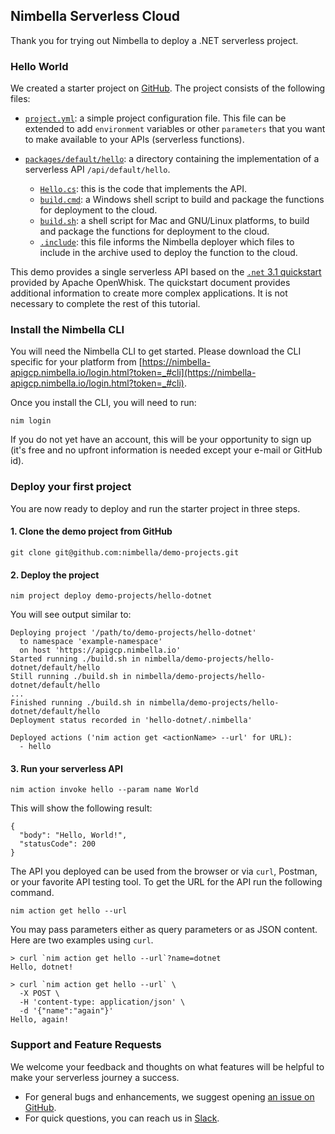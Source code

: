 ## Nimbella Serverless Cloud

Thank you for trying out Nimbella to deploy a .NET serverless project.

### Hello World
We created a starter project on [GitHub](https://github.com/nimbella/demo-projects/tree/master/hello-dotnet). The project consists of the following files:

- [`project.yml`](https://github.com/nimbella/demo-projects/blob/master/hello-dotnet/project.yml): a simple project configuration file. This file can be extended to add `environment` variables or other `parameters` that you want to make available to your APIs (serverless functions).

- [`packages/default/hello`](https://github.com/nimbella/demo-projects/tree/master/hello-dotnet/packages/default/hello): a directory containing the implementation of a serverless API `/api/default/hello`.
  - [`Hello.cs`](https://github.com/nimbella/demo-projects/blob/master/hello-dotnet/packages/default/hello/Hello.cs): this is the code that implements the API.
  - [`build.cmd`](https://github.com/nimbella/demo-projects/blob/master/hello-dotnet/packages/default/hello/build.cmd): a Windows shell script to build and package the functions for deployment to the cloud.
  - [`build.sh`](https://github.com/nimbella/demo-projects/blob/master/hello-dotnet/packages/default/hello/build.sh): a shell script for Mac and GNU/Linux platforms, to build and package the functions for deployment to the cloud.
  - [`.include`](https://github.com/nimbella/demo-projects/blob/master/hello-dotnet/packages/default/hello/.include): this file informs the Nimbella deployer which files to include in the archive used to deploy the function to the cloud.

This demo provides a single serverless API based on the [`.net` 3.1 quickstart](https://github.com/nimbella-corp/openwhisk-runtime-dotnet/blob/master/core/dotnet3.1/QUICKSTART.md) provided by Apache OpenWhisk. The quickstart document provides additional information to create more complex applications. It is not necessary to complete the rest of this tutorial.

### Install the Nimbella CLI

You will need the Nimbella CLI to get started.
Please download the CLI specific for your platform from [https://nimbella-apigcp.nimbella.io/login.html?token=_#cli](https://nimbella-apigcp.nimbella.io/login.html?token=_#cli).

Once you install the CLI, you will need to run:

```
nim login
```

If you do not yet have an account, this will be your opportunity to sign up (it's free and no upfront information is needed except your e-mail or GitHub id).

### Deploy your first project

You are now ready to deploy and run the starter project in three steps.

#### 1. Clone the demo project from GitHub

```
git clone git@github.com:nimbella/demo-projects.git
```

#### 2. Deploy the project
```
nim project deploy demo-projects/hello-dotnet
```

You will see output similar to:

```
Deploying project '/path/to/demo-projects/hello-dotnet'
  to namespace 'example-namespace'
  on host 'https://apigcp.nimbella.io'
Started running ./build.sh in nimbella/demo-projects/hello-dotnet/default/hello
Still running ./build.sh in nimbella/demo-projects/hello-dotnet/default/hello
...
Finished running ./build.sh in nimbella/demo-projects/hello-dotnet/default/hello
Deployment status recorded in 'hello-dotnet/.nimbella'

Deployed actions ('nim action get <actionName> --url' for URL):
  - hello
```

#### 3. Run your serverless API

```
nim action invoke hello --param name World
```

This will show the following result:

```
{
  "body": "Hello, World!",
  "statusCode": 200
}
```

The API you deployed can be used from the browser or via `curl`, Postman, or your favorite API testing tool.
To get the URL for the API run the following command.

```
nim action get hello --url
```

You may pass parameters either as query parameters or as JSON content. Here are two examples using `curl`.

```
> curl `nim action get hello --url`?name=dotnet
Hello, dotnet!
```

```
> curl `nim action get hello --url` \
  -X POST \
  -H 'content-type: application/json' \
  -d '{"name":"again"}'
Hello, again!
```

### Support and Feature Requests

We welcome your feedback and thoughts on what features will be helpful to make your serverless journey a success.

- For general bugs and enhancements, we suggest opening [an issue on GitHub](https://github.com/nimbella/nimbella-cli/issues/new).
- For quick questions, you can reach us in [Slack](nimbella-community.slack.com).
